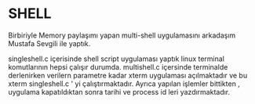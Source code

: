 # SHELL
Birbiriyle Memory paylaşımı yapan multi-shell uygulamasını arkadaşım Mustafa Sevgili ile yaptık.

singleshell.c içerisinde shell script uygulaması yaptık linux terminal komutlarının hepsi çalışır durumda.
multishell.c içersinde terminalde derlenirken verilern parametre kadar xterm uygulaması açılmaktadır ve bu xterm singleshell.c ' yi çalıştırmaktadır. 
Ayrıca yapılan işlemler bittikten , uygulama kapatıldıktan sonra tarihi ve process id leri yazdırmaktadır.

